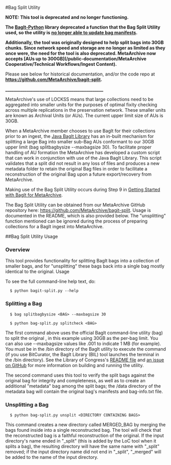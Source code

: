 #Bag Split Utility

**NOTE: This tool is deprecated and no longer functioning.**

**The [BagIt-Python](https://github.com/LibraryOfCongress/bagit-python/) library deprecated a function that the Bag Split Utility used, so the utility is [no longer able to update bag manifests](https://github.com/LibraryOfCongress/bagit-python/issues/61).** 

**Additionally, the tool was originally designed to help split bags into 30GB chunks. Since network speed and storage are no longer as limited as they once were, the need for the tool is also deprecated. MetaArchive now accepts [AUs up to 300GB](/public-documentation/MetaArchive Cooperative/Technical Workflows/Ingest Content).**

Please see below for historical documentation, and/or the code repo at **<https://github.com/MetaArchive/bagit-split>.**

**\_\_\_\_\_\_\_\_\_\_\_\_\_\_\_\_\_\_\_\_\_\_\_\_\_\_\_\_\_\_\_\_\_\_\_\_\_\_\_\_\_\_\_\_\_\_**

MetaArchive's use of LOCKSS means that large collections need to be aggregated into smaller units for the purposes of optimal fixity checking across multiple replications in the preservation network. These smaller units are known as Archival Units (or AUs). The current upper limit size of AUs is 30GB.

When a MetaArchive member chooses to use BagIt for their collections prior to an ingest, the [Java BagIt Library](https://github.com/LibraryOfCongress/bagit-java) has an in-built mechanism for splitting a large Bag into smaller sub-Bag AUs conformant to our 30GB upper limit (bag splitbagbysize <BAG> --maxbagsize 30). To facilitate proper handling of AU formation the MetaArchive has developed a custom script that can work in conjunction with use of the Java BagIt Library. This script validates that a split did not result in any loss of files and produces a new metadata folder to retain the original Bag files in order to facilitate a reconstruction of the original Bag upon a future export/recovery from MetaArchive.

Making use of the Bag Split Utility occurs during Step 9 in [Getting Started with BagIt for MetaArchive](https://wiki.metaarchive.org/metawiki/index.php/Getting_Started_with_BagIt_for_MetaArchive "Getting Started with BagIt for MetaArchive").

The Bag Split Utility can be obtained from our MetaArchive GitHub repository here: <https://github.com/MetaArchive/bagit-split>. Usage is documented in the README, which is also provided below. The "unsplitting" function mentioned can be ignored during the process of preparing collections for a BagIt ingest into MetaArchive.

##Bag Split Utility Usage

### Overview

This tool provides functionality for splitting BagIt bags into a collection of smaller bags, and for "unsplitting" these bags back into a single bag mostly identical to the original. Usage

To see the full command-line help text, do:

```
  $ python bagit-split.py --help

```
### Splitting a Bag

```
  $ bag splitbagbysize <BAG> --maxbagsize 30

```

```
  $ python bag-split.py splitcheck <BAG>

```
The first command above uses the official BagIt command-line utility (bag) to split the original , in this example using 30GB as the per-bag limit. You can also use --maxbagsize values like .001 to indicate 1 MB (for example). You must be in the /bin directory of the BagIt utility to execute the command (if you use BitCurator, the BagIt Library (BIL) tool launches the terminal in the /bin directory). See the Library of Congress's [README file](https://github.com/LibraryOfCongress/bagit-java/blob/master/README.txt) and [an issue on GitHub](https://github.com/LibraryOfCongress/bagit-java/issues/9) for more information on building and running the utility.

The second command uses this tool to verify the split bags against the original bag for integrity and completeness, as well as to create an additional "metadata" bag among the split bags; the /data directory of the metadata bag will contain the original bag's manifests and bag-info.txt file.

### Unsplitting a Bag

```
  $ python bag-split.py unsplit <DIRECTORY CONTAINING BAGS>

```
This command creates a new directory called MERGED\_BAG by merging the bags found inside into a single reconstructed bag. The tool will check that the reconstructed bag is a faithful reconstruction of the original. If the input directory's name ended in "\_split" (this is added by the LoC tool when it splits a bag), the resulting directory will have the same name with "\_split" removed; if the input directory name did not end in "\_split", "\_merged" will be added to the name of the input directory.
